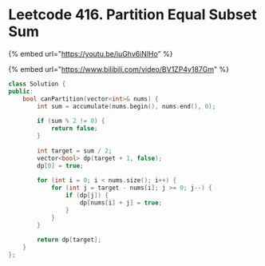 # Leetcode 416. Partition Equal Subset Sum

{% embed url="https://youtu.be/iuGhv6iNlHo" %}

{% embed url="https://www.bilibili.com/video/BV1ZP4y187Gm" %}

```cpp
class Solution {
public:
    bool canPartition(vector<int>& nums) {
        int sum = accumulate(nums.begin(), nums.end(), 0);
        
        if (sum % 2 != 0) {
            return false;
        }
        
        int target = sum / 2;
        vector<bool> dp(target + 1, false);
        dp[0] = true;
        
        for (int i = 0; i < nums.size(); i++) {
            for (int j = target - nums[i]; j >= 0; j--) {
                if (dp[j]) {
                    dp[nums[i] + j] = true;
                }
            }
        }
        
        return dp[target];
    }
};
```
